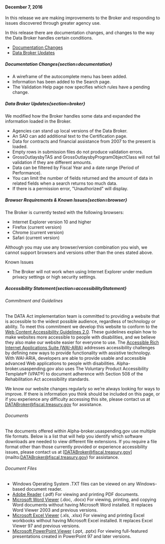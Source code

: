 #### December 7, 2016
In this release we are making improvements to the Broker and responding to issues discovered through greater agency use.

In this release there are documentation changes, and changes to the way the Data Broker handles certain conditions. 

  - [Documentation Changes](#/help?section=documentation)
  - [Data Broker Updates](#/help?section=broker)
 
##### Documentation Changes{section=documentation}

 * A wireframe of the autocomplete menu has been added.
 * Information has been added to the Search page.
 * The Validation Help page now specifies which rules have a pending change.

##### Data Broker Updates{section=broker}

We modified how the Broker handles some data and expanded the information loaded in the Broker.

 * Agencies can stand up local versions of the Data Broker.
 * An SAO can add additional text to the Certification page.
 * Data for contracts and financial assistance from 2007 to the present is loaded.
 * Empty rows in submission files do not produce validation errors.
 * GrossOutlaysbyTAS and GrossOutlaysbyProgramObjectClass will not fail validation if they are different amounts.
 * Data can be filtered by Fiscal Year and a date range (Period of Performance).
 * You can limit the number of fields returned and the amount of data in related fields when a search returns too much data. 
 * If there is a permission error, "Unauthorized" will display.
 
##### Browser Requirements & Known Issues{section=browser}
The Broker is currently tested with the following browsers:

* Internet Explorer version 10 and higher
* Firefox (current version)
* Chrome (current version)
* Safari (current version)

Although you may use any browser/version combination you wish, we cannot support browsers and versions other than the ones stated above.

Known Issues

* The Broker will not work when using Internet Explorer under medium privacy settings or high security settings.

##### Accessibility Statement{section=accessibilityStatement}

###### Commitment and Guidelines

The DATA Act implementation team is committed to providing a website that is accessible to the widest possible audience, regardless of technology or ability. To meet this commitment we develop this website to conform to the [Web Content Accessibility Guidelines 2.0](https://www.w3.org/TR/WCAG/). These guidelines explain how to make websites more accessible to people with disabilities, and we believe they also make our website easier for everyone to use.
The [Accessible Rich Internet Applications Suite (WAI-ARIA)](https://www.w3.org/WAI/intro/aria) addresses accessibility challenges by defining new ways to provide functionality with assistive technology. With WAI-ARIA, developers are able to provide usable and accessible advanced Web applications to people with disabilities. Alpha-broker.usaspending.gov also uses The Voluntary Product Accessibility Template® (VPAT®) to document adherence with Section 508 of the Rehabilitation Act accessibility standards.

We know our website changes regularly so we’re always looking for ways to improve. If there is information you think should be included on this page, or if you experience any difficulty accessing this site, please contact us at [DATABroker@fiscal.treasury.gov](mailto:DATABroker@fiscal.treasury.gov) for assistance.

###### Documents

The documents offered within Alpha-broker.usaspending.gov use multiple file formats. Below is a list that will help you identify which software downloads are needed to view different file extensions. If you require a file format other than those currently provided or experience accessibility issues, please contact us at [DATABroker@fiscal.treasury.gov] (mailto:DATABroker@fiscal.treasury.gov) for assistance.

###### Document Files

*  Windows Operating System .TXT files can be viewed on any Windows-based document reader.
* [Adobe Reader](https://get.adobe.com/reader/) (.pdf) For viewing and printing PDF documents.
* [Microsoft Word Viewer](http://www.microsoft.com/en-us/download/details.aspx?id=4) (.doc, .docx) For viewing, printing, and copying Word documents without having Microsoft Word installed. It replaces Word Viewer 2003 and previous versions.
* [Microsoft Excel Viewer](http://www.microsoft.com/en-us/download/details.aspx?id=10) (.xls, .xlsx) For viewing and printing Excel workbooks without having Microsoft Excel installed. It replaces Excel Viewer 97 and previous versions.
* [Microsoft PowerPoint Viewer](http://www.microsoft.com/en-us/download/details.aspx?id=6) (.ppt, .pptx) For viewing full-featured presentations created in PowerPoint 97 and later versions.
